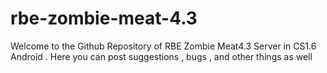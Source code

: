 # rbe-zombie-meat-4.3
Welcome to the Github Repository of RBE Zombie Meat4.3 Server in CS1.6 Android . Here you can post suggestions , bugs , and other things as well
